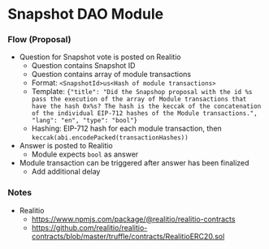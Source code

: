 # Snapshot DAO Module

### Flow (Proposal)
- Question for Snapshot vote is posted on Realitio
  - Question contains Snapshot ID
  - Question contains array of module transactions
  - Format: `<SnapshotId>us<Hash of module transactions>`
  - Template: `{"title": "Did the Snapshop proposal with the id %s pass the execution of the array of Module transactions that have the hash 0x%s? The hash is the keccak of the concatenation of the individual EIP-712 hashes of the Module transactions.", "lang": "en", "type": "bool"}`
  - Hashing: EIP-712 hash for each module transaction, then `keccak(abi.encodePacked(transactionHashes))`
- Answer is posted to Realitio 
  - Module expects `bool` as answer
- Module transaction can be triggered after answer has been finalized
  - Add additional delay

### Notes

- Realitio
  - https://www.npmjs.com/package/@realitio/realitio-contracts
  - https://github.com/realitio/realitio-contracts/blob/master/truffle/contracts/RealitioERC20.sol
